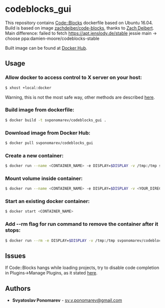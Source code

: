 # codeblocks_gui
This repository contains [Code::Blocks][1] dockerfile based on Ubuntu 16.04.
Build is based on image [zachdeiber/code-blocks][2], thanks to [Zach Deibert][3].
Main difference: failed to fetch https://apt.jenslody.de/stable jessie main -> choose ppa:damien-moore/codeblocks-stable

Built image can be found at [Docker Hub][4].

## Usage
### Allow docker to access control to X server on your host:
```sh
$ xhost +local:docker
```
Warning, this is not the most safe way, other methods are described [here][5].
### Build image from dockerfile:
```sh
$ docker build -t svponomarev/codeblocks_gui .
```
### Download image from Docker Hub:
```sh
$ docker pull svponomarev/codeblocks_gui
```
### Create a new container:
```sh
$ docker run --name <CONTAINER_NAME> -e DISPLAY=$DISPLAY -v /tmp:/tmp svponomarev/codeblocks_gui codeblocks
```
### Mount volume inside container:
```sh
$ docker run --name <CONTAINER_NAME> -e DISPLAY=$DISPLAY -v <YOUR_DIRECTORY>:<CONTAINER_DIRECTORY> svponomarev/codeblocks_gui codeblocks
``` 
### Start an existing docker container:
```sh
$ docker start <CONTAINER_NAME>
```
### Add --rm flag for run command to remove the container after it stops:
```sh
$ docker run --rm -e DISPLAY=$DISPLAY -v /tmp:/tmp svponomarev/codeblocks_gui codeblocks
```

## Issues
If Code::Blocks hangs while loading projects, try to disable code completion in Plugins->Manage Plugins, as it stated [here][6].

## Authors

* **Svyatoslav Ponomarev** - sv.v.ponomarev@gmail.com

[1]: http://www.codeblocks.org/
[2]: https://hub.docker.com/r/zachdeibert/code-blocks/
[3]: https://github.com/zachdeibert/docker-images/tree/master/IDEs/CodeBlocks
[4]: https://hub.docker.com/r/svponomarev/codeblocks_gui/
[5]: http://wiki.ros.org/docker/Tutorials/GUI
[6]: http://sauravag.com/2016/07/fix-codeblocks-freezing-in-ubuntu/
